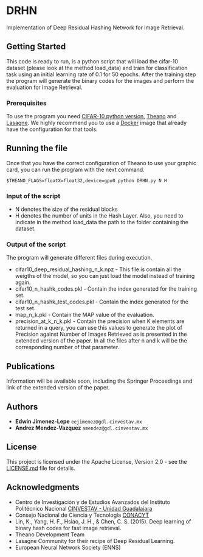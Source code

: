 # DRHN
Implementation of Deep Residual Hashing Network for Image Retrieval.

## Getting Started
This code is ready to run, is a python script that will load the cifar-10 dataset (please look at the method load_data) and train for classification task using an initial learning rate of 0.1 for 50 epochs. After the training step the program will generate the binary codes for the images and perform the evaluation for Image Retrieval.

### Prerequisites
To use the program you need [CIFAR-10 python version](https://www.cs.toronto.edu/~kriz/cifar.html), [Theano](http://deeplearning.net/software/theano/) and [Lasagne](https://lasagne.readthedocs.io/en/latest/). We highly recommend you to use a  [Docker](https://www.docker.com/) image that already have the configuration for that tools.

## Running the file
Once that you have the correct configuration of Theano to use your graphic card, you can run the program with the next command.
```
$THEANO_FLAGS=floatX=float32,device=gpu0 python DRHN.py N H
```

### Input of the script
* N denotes the size of the residual blocks
* H denotes the number of units in the Hash Layer.
Also, you need to indicate in the method load_data the path to the folder containing the dataset.

### Output of the script
The program will generate different files during execution.
* cifar10_deep_residual_hashing_n_k.npz - This file is contain all the weigths of the model, so you can just load the model instead of training again.
* cifar10_n_hashk_codes.pkl - Contain the index generated for the training set.
* cifar10_n_hashk_test_codes.pkl - Contain the index generated for the test set.
* map_n_k.pkl - Contain the MAP value of the evaluation.
* precision_at_k_n_k.pkl - Contain the precision when K elements are returned in a query, you can use this values to generate the plot of Precision against Number of Images Retrieved as is presented in the extended version of the paper.
In all the files after n and k will be the corresponding number of that parameter.

## Publications
Information will be available soon, including the Springer Proceedings and link of the extended version of the paper.

## Authors
* **Edwin Jimenez-Lepe** `eejimenez@gdl.cinvestav.mx`
* **Andrez Mendez-Vazquez** `amendez@gdl.cinvestav.mx`

## License
This project is licensed under the Apache License, Version 2.0 - see the [LICENSE.md](LICENSE.md) file for details.

## Acknowledgments
* Centro de Investigación y de Estudios Avanzados del Instituto Politécnico Nacional [CINVESTAV - Unidad Guadalajara](http://www.gdl.cinvestav.mx/)
* Consejo Nacional de Ciencia y Tecnología [CONACYT](https://www.conacyt.gob.mx/)
* Lin, K., Yang, H. F., Hsiao, J. H., & Chen, C. S. (2015). Deep learning of binary hash codes for fast image retrieval. 
* Theano Development Team
* Lasagne Community for their recipe of Deep Residual Learning.
* European Neural Network Society (ENNS)
